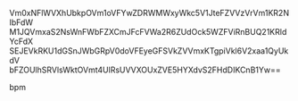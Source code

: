 Vm0xNFlWVXhUbkpOVm1oVFYwZDRWMWxyWkc5V1JteFZVVzVrVm1KR2NIbFdW
M1JQVmxaS2NsWnFWbFZXCmJFcFVWa2R6ZUdOck5WZFViRnBUQ21KRldYcFdX
SEJEVkRKU1dGSnJWbGRpV0doVFEyeGFSVkZVVmxKTgpiVkl6V2xaa1QyUkdV
bFZOUlhSRVlsWktOVmt4UlRsUVVXOUxZVE5HYXdvS2FHdDIKCnB1Yw==

bpm
